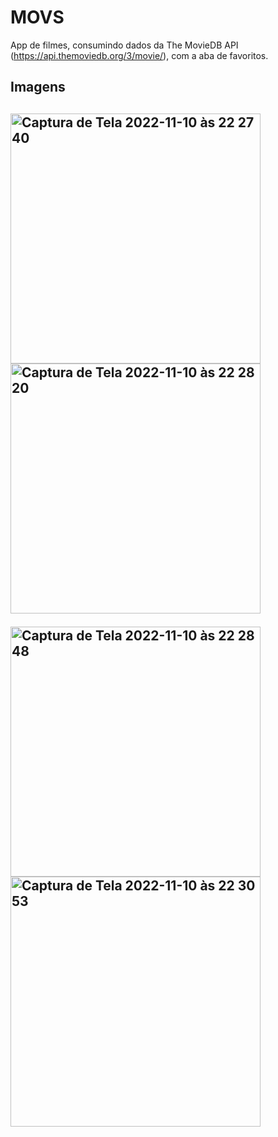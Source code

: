 # MOVS
App de filmes, consumindo dados da The MovieDB API (https://api.themoviedb.org/3/movie/), com a aba de favoritos. 


<h2>Imagens<h2>
 
  
<img width="400" alt="Captura de Tela 2022-11-10 às 22 27 40" src="https://user-images.githubusercontent.com/107012585/201240955-2fc3c178-d997-41c4-a941-8aabd29710ce.png">

<img width="400" alt="Captura de Tela 2022-11-10 às 22 28 20" src="https://user-images.githubusercontent.com/107012585/201241055-e55b38e7-e8f5-4717-8b10-cfd8bf5d348a.png">

<p>
<img width="400" alt="Captura de Tela 2022-11-10 às 22 28 48" src="https://user-images.githubusercontent.com/107012585/201241107-4afd9f05-f714-4cd7-9bd9-304175a687ff.png">

<img width="400" alt="Captura de Tela 2022-11-10 às 22 30 53" src="https://user-images.githubusercontent.com/107012585/201241834-cb72d7ec-77f2-42da-a910-18120bfa3c0e.png">

